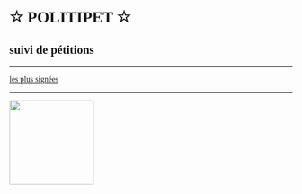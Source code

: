 ☆ POLITIPET ☆
=============

suivi de pétitions
------------------

-----

[les plus signées](https://petitions.assemblee-nationale.fr/initiatives?order=most_voted)


<div id="contents"></div>
<script src="main.js"></script>

-----

<a href="commission/lois.html">
<img
   style="width: 150px"
   src="https://www.assemblee-nationale.fr/var/ezflow_site/storage/images/3/8/8/9/4589883-1-fre-FR/PICTO_AFF_LOIS_300x300.png">
</a>


<style>

body	{ font-family: 'Comfortaa'; }
img	{ max-width: 100%; }
img	{ display: block; }
#contents > div { margin-bottom: 5rem; }

</style>

